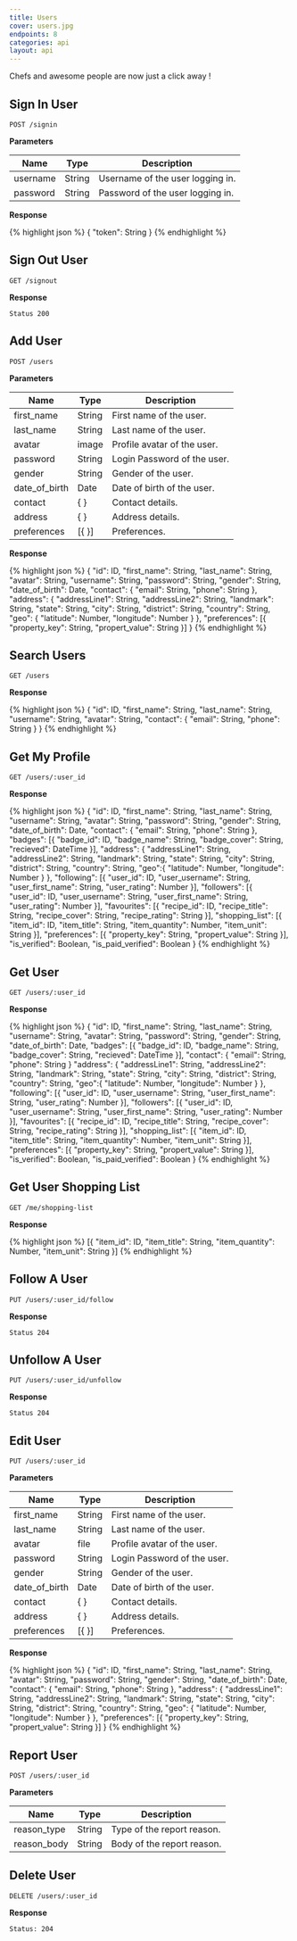 ```yaml
---
title: Users
cover: users.jpg
endpoints: 8
categories: api
layout: api    
---
```

Chefs and awesome people are now just a click away !
<!--more-->

## Sign In User

`POST /signin`

**Parameters**

| Name | Type | Description |
| --- | --- | --- |
| username | String | Username of the user logging in. |
| password | String | Password of the user logging in. |

**Response**

{% highlight json %}
{
    "token": String
}
{% endhighlight %}


## Sign Out User

`GET /signout`

**Response**

`Status 200`


## Add User

`POST /users`

**Parameters**

| Name | Type | Description |
| --- | --- | --- |
| first_name | String | First name of the user. |
| last_name | String | Last name of the user. |
| avatar | image | Profile avatar of the user. |
| password | String | Login Password of the user. |
| gender | String | Gender of the user. |
| date_of_birth | Date | Date of birth of the user. |
| contact | { } | Contact details.|
| address | { } | Address details. |
| preferences | [{ }] | Preferences. |

**Response**

{% highlight json %}
{
    "id": ID,
    "first_name": String,
    "last_name": String,
    "avatar": String,
    "username": String,
    "password": String,
    "gender": String,
    "date_of_birth": Date,
    "contact": {
        "email": String,
        "phone": String
        },
    "address": {
        "addressLine1": String,
        "addressLine2": String,
        "landmark": String,
        "state": String,
        "city": String,
        "district": String,
        "country": String,
        "geo": {
            "latitude": Number,
            "longitude": Number
            }
        },
    "preferences": [{
        "property_key": String,
        "propert_value": String
        }]
}
{% endhighlight %}


## Search Users

`GET /users`

**Response**

{% highlight json %}
{
    "id": ID,
    "first_name": String,
    "last_name": String,
    "username": String,
    "avatar": String,
    "contact": {
        "email": String,
        "phone": String
        }
}
{% endhighlight %}


## Get My Profile

`GET /users/:user_id`

**Response**

{% highlight json %}
{
    "id": ID,
    "first_name": String,
    "last_name": String,
    "username": String,
    "avatar": String,
    "password": String,
    "gender": String,
    "date_of_birth": Date,
    "contact": {
        "email": String,
        "phone": String
    },
    "badges": [{
        "badge_id": ID,
        "badge_name": String,
        "badge_cover": String,
        "recieved": DateTime
    }],
    "address": {
        "addressLine1": String,
        "addressLine2": String,
        "landmark": String,
        "state": String,
        "city": String,
        "district": String,
        "country": String,
        "geo":{
            "latitude": Number,
            "longitude": Number
        }
    },
    "following": [{
        "user_id": ID,
        "user_username": String,
        "user_first_name": String,
        "user_rating": Number
    }],
    "followers": [{
        "user_id": ID,
        "user_username": String,
        "user_first_name": String,
        "user_rating": Number
    }],
    "favourites": [{
        "recipe_id": ID,
        "recipe_title": String,
        "recipe_cover": String,
        "recipe_rating": String
    }],
    "shopping_list": [{
        "item_id": ID,
        "item_title": String,
        "item_quantity": Number,
        "item_unit": String
    }],
    "preferences": [{
        "property_key": String,
        "propert_value": String
    }],
    "is_verified": Boolean,
    "is_paid_verified": Boolean
}
{% endhighlight %}



## Get User

`GET /users/:user_id`

**Response**

{% highlight json %}
{
    "id": ID,
    "first_name": String,
    "last_name": String,
    "username": String,
    "avatar": String,
    "password": String,
    "gender": String,
    "date_of_birth": Date,
    "badges": [{
        "badge_id": ID,
        "badge_name": String,
        "badge_cover": String,
        "recieved": DateTime
        }],
    "contact": {
        "email": String,
        "phone": String
        }
    "address": {
        "addressLine1": String,
        "addressLine2": String,
        "landmark": String,
        "state": String,
        "city": String,
        "district": String,
        "country": String,
        "geo":{
            "latitude": Number,
            "longitude": Number
            }
        },
    "following": [{
        "user_id": ID,
        "user_username": String,
        "user_first_name": String,
        "user_rating": Number
        }],
    "followers": [{
        "user_id": ID,
        "user_username": String,
        "user_first_name": String,
        "user_rating": Number
        }],
    "favourites": [{
        "recipe_id": ID,
        "recipe_title": String,
        "recipe_cover": String,
        "recipe_rating": String
        }],
    "shopping_list": [{
         "item_id": ID,
        "item_title": String,
        "item_quantity": Number,
        "item_unit": String
        }],
    "preferences": [{
        "property_key": String,
        "propert_value": String
        }],
    "is_verified": Boolean,
    "is_paid_verified": Boolean
}
{% endhighlight %}


## Get User Shopping List

`GET /me/shopping-list`

**Response**

{% highlight json %}
[{
    "item_id": ID,
    "item_title": String,
    "item_quantity": Number,
    "item_unit": String
}]
{% endhighlight %}


## Follow A User

`PUT /users/:user_id/follow`

**Response**

`Status 204`


## Unfollow A User

`PUT /users/:user_id/unfollow`

**Response**

`Status 204`


## Edit User

`PUT /users/:user_id`

**Parameters**

| Name | Type | Description |
| --- | --- | --- |
| first_name | String | First name of the user. |
| last_name | String | Last name of the user. |
| avatar | file | Profile avatar of the user. |
| password | String | Login Password of the user. |
| gender | String | Gender of the user. |
| date_of_birth | Date | Date of birth of the user. |
| contact | { } | Contact details.|
| address | { } | Address details. |
| preferences | [{ }] | Preferences. |

**Response**

{% highlight json %}
{
    "id": ID,
    "first_name": String,
    "last_name": String,
    "avatar": String,
    "password": String,
    "gender": String,
    "date_of_birth": Date,
    "contact": {
        "email": String,
        "phone": String
        },
    "address": {
        "addressLine1": String,
        "addressLine2": String,
        "landmark": String,
        "state": String,
        "city": String,
        "district": String,
        "country": String,
        "geo": {
            "latitude": Number,
            "longitude": Number
            }
        },
    "preferences": [{
        "property_key": String,
        "propert_value": String
        }]
}
{% endhighlight %}


## Report User

`POST /users/:user_id`

**Parameters**

| Name | Type | Description |
| --- | --- | --- |
| reason_type  | String | Type of the report reason. |
| reason_body  | String | Body of the report reason. |


## Delete User

`DELETE /users/:user_id`

**Response**

`Status: 204`